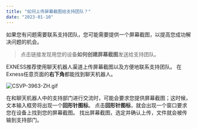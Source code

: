 ```yaml
---
title: "如何上传屏幕截图给支持团队？"
date: "2023-01-10"
---
```


如果您有问题需要联系支持团队，您可能需要提供一个屏幕截图，以提高您成功解决问题的机会。

> 点击链接发现用您的设备**如何创建屏幕截图**发送给支持团队。

EXNESS推荐使用聊天机器人渠道上传屏幕截图以及方便地联系支持团队。 在Exness任意页面的**右下角**都能找到聊天机器人。

![CSVP-3963-ZH.gif](https://testingcf.jsdelivr.net/gh/jarlin8/OSS@main/exhelp/CSVP-3963-ZH.gif)

在和聊天机器人中的支持部门进行交流时，可能会要求您提供屏幕截图；这时候，文本输入框旁将出现一个**回形针图标**。 点击**回形针图标**，就会出现一个窗口要求您在设备上找到您的屏幕截图。 找出屏幕截图，选定并确认上传，文件就会被传输到支持部门。
